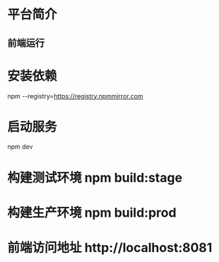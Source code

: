 

# 平台简介


## 前端运行

# 安装依赖
npm --registry=https://registry.npmmirror.com

# 启动服务
npm dev

# 构建测试环境 npm build:stage
# 构建生产环境 npm build:prod
# 前端访问地址 http://localhost:8081
```。



